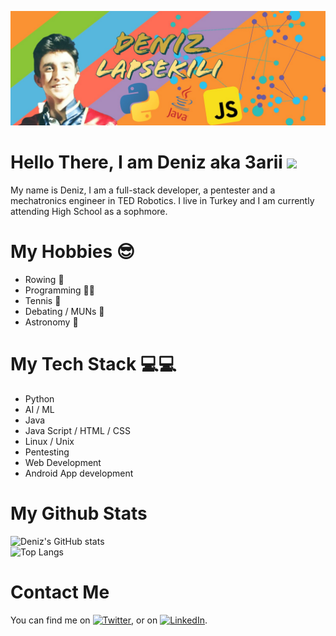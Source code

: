 
![Header](https://github.com/3arii/3arii/blob/main/header_readme.jpg)

# Hello There, I am Deniz aka 3arii <img src="https://raw.githubusercontent.com/MartinHeinz/MartinHeinz/master/wave.gif" width="30px">
My name is Deniz, I am a full-stack developer, a pentester and a mechatronics engineer in TED Robotics. I live in Turkey and I am currently attending High School as a sophmore.

# My Hobbies 😎
* Rowing 🚣  
* Programming 👨‍💻️  
* Tennis 🎾   
* Debating / MUNs 💬
* Astronomy 🔭

# My Tech Stack 💻💻  
* Python 
* AI / ML
* Java
* Java Script / HTML / CSS
* Linux / Unix
* Pentesting
* Web Development
* Android App development

# My Github Stats

![Deniz's GitHub stats](https://github-readme-stats.vercel.app/api?username=3arii&show_icons=true&theme=radical)  
![Top Langs](https://github-readme-stats.vercel.app/api/top-langs/?username=3arii&layout=compact&theme=radical)


# Contact Me
<!-- Actual text -->

You can find me on [![Twitter][1.2]][1], or on [![LinkedIn][2.2]][3].

<!-- Icons -->

[1.2]: http://i.imgur.com/wWzX9uB.png 
[2.2]: https://raw.githubusercontent.com/MartinHeinz/MartinHeinz/master/linkedin-3-16.png 

<!-- Links to my social media accounts -->

[1]: https://twitter.com/DLapsekili
[3]: https://www.linkedin.com/in/deniz-lapsekili-71530a19b


